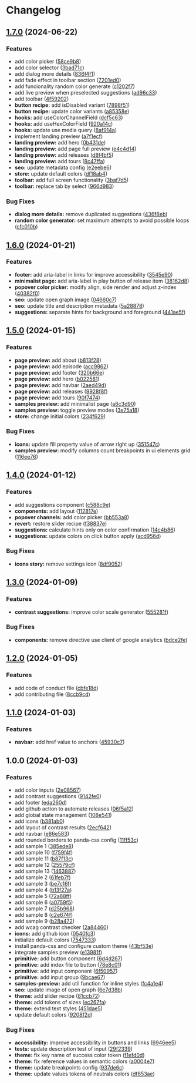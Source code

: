 # Changelog

## [1.7.0](https://github.com/AlexGarrixen/Cool-Contrast/compare/v1.6.0...v1.7.0) (2024-06-22)


### Features

* add color picker ([58ce9b8](https://github.com/AlexGarrixen/Cool-Contrast/commit/58ce9b845c7e23cbcc6376a0991df9f3c6783380))
* add color selector ([3bad71c](https://github.com/AlexGarrixen/Cool-Contrast/commit/3bad71c3ff9e017c335502940519bdb908150352))
* add dialog more details ([836f4f1](https://github.com/AlexGarrixen/Cool-Contrast/commit/836f4f1d262fecf970c2be25fd89bc2ef5ef90d1))
* add fade effect in toolbar section ([7201ed0](https://github.com/AlexGarrixen/Cool-Contrast/commit/7201ed099c1dc9ef9274415d36b8a607c77c9338))
* add funcionality random color generate ([c1202f7](https://github.com/AlexGarrixen/Cool-Contrast/commit/c1202f79fff087da8773c62aab1ae694b449844a))
* add live preview when preselected suggestions ([ad96c33](https://github.com/AlexGarrixen/Cool-Contrast/commit/ad96c33c8d0e5920679066d44f870bf624098520))
* add toolbar ([4f59202](https://github.com/AlexGarrixen/Cool-Contrast/commit/4f59202f26182e99ed8561cf6e863d13c1e77f4e))
* **button recipe:** add isDisabled variant ([7898f51](https://github.com/AlexGarrixen/Cool-Contrast/commit/7898f51a336ccb426fc21cd537d9e235db20e546))
* **button recipe:** update color variants ([a85358e](https://github.com/AlexGarrixen/Cool-Contrast/commit/a85358e0616f5ea03e079f2377d5878ddb0326cb))
* **hooks:** add useColorChannelField ([dcf5c63](https://github.com/AlexGarrixen/Cool-Contrast/commit/dcf5c63b565b4446eabe761f4c38ac65e32d67e0))
* **hooks:** add useHexColorField ([920a14c](https://github.com/AlexGarrixen/Cool-Contrast/commit/920a14c2f81c4b67489a3a73b73b40add9061ce9))
* **hooks:** update use media query ([8af914a](https://github.com/AlexGarrixen/Cool-Contrast/commit/8af914a3306663651810441caa76c73c29df96f6))
* implement landing preview ([a7f1ecf](https://github.com/AlexGarrixen/Cool-Contrast/commit/a7f1ecfd1872a6fbacb892cabcd15191f4e7a7d5))
* **landing preview:** add hero ([0b431de](https://github.com/AlexGarrixen/Cool-Contrast/commit/0b431de403fad15174041597c4c76c4aa69147ef))
* **landing preview:** add page full preview ([e4c4d14](https://github.com/AlexGarrixen/Cool-Contrast/commit/e4c4d1479ffb3e243e7df9ad2744cafcb81ec14e))
* **landing preview:** add releases ([d8f4bf5](https://github.com/AlexGarrixen/Cool-Contrast/commit/d8f4bf5b129ab7e55c4276c1b9b3330fea233052))
* **landing preview:** add tours ([8c47ffa](https://github.com/AlexGarrixen/Cool-Contrast/commit/8c47ffabbb9046a92cfc0266e8dba2fd4573d710))
* **seo:** update metadata config ([e2eebe6](https://github.com/AlexGarrixen/Cool-Contrast/commit/e2eebe6a9f0c2f6d1a6013776f650fed36dd1056))
* **store:** update default colors ([df18ab4](https://github.com/AlexGarrixen/Cool-Contrast/commit/df18ab407163665dd4663222d5b63f12409d86ab))
* **toolbar:** add full screen functionality ([3baf7d5](https://github.com/AlexGarrixen/Cool-Contrast/commit/3baf7d538af163ef8216c17185610e8727e9df26))
* **toolbar:** replace tab by select ([966d983](https://github.com/AlexGarrixen/Cool-Contrast/commit/966d9831c1e1fadfdc6f221da5073e6d3f28ba28))


### Bug Fixes

* **dialog more details:** remove duplicated suggestions ([436f8eb](https://github.com/AlexGarrixen/Cool-Contrast/commit/436f8ebf40a276df2a5bddc1687ffef4fcea9582))
* **random color generator:** set maximum attempts to avoid possible loops ([cfc010b](https://github.com/AlexGarrixen/Cool-Contrast/commit/cfc010b105162ca2919cefacd7d4f063e493d74d))

## [1.6.0](https://github.com/AlexGarrixen/Cool-Contrast/compare/v1.5.0...v1.6.0) (2024-01-21)


### Features

* **footer:** add aria-label in links for improve accessibility ([3545e90](https://github.com/AlexGarrixen/Cool-Contrast/commit/3545e9026c01ae5afdfed6c4cc861d24433541ab))
* **minimalist page:** add aria-label in play button of release item ([38162d8](https://github.com/AlexGarrixen/Cool-Contrast/commit/38162d8abc839daa38156532315e3ec33588a399))
* **popover color picker:** modify align, side render and adjust z-index ([40382f0](https://github.com/AlexGarrixen/Cool-Contrast/commit/40382f014aad9484ed7e6c13d54db21ded933336))
* **seo:** update open graph image ([04660c7](https://github.com/AlexGarrixen/Cool-Contrast/commit/04660c7c7cb4066ca7e30f5f4056472ad057dd60))
* **seo:** update title and description metadata ([5a28878](https://github.com/AlexGarrixen/Cool-Contrast/commit/5a28878a7c2ee3d6b3a4eaf0c0e20296de060073))
* **suggestions:** separate hints for background and foreground ([441ae5f](https://github.com/AlexGarrixen/Cool-Contrast/commit/441ae5f929ae9ba514c6f40c47a7d90d30366761))

## [1.5.0](https://github.com/AlexGarrixen/Cool-Contrast/compare/v1.4.0...v1.5.0) (2024-01-15)


### Features

* **page preview:** add about ([b813f28](https://github.com/AlexGarrixen/Cool-Contrast/commit/b813f28dcc22ae0d30ac7684d30a1149b5e475bb))
* **page preview:** add episode ([acc9862](https://github.com/AlexGarrixen/Cool-Contrast/commit/acc986289722efd2d0895990ddd362a77bad126d))
* **page preview:** add footer ([320b66e](https://github.com/AlexGarrixen/Cool-Contrast/commit/320b66ecd2dedb2b780fdca64e0a10135da2e990))
* **page preview:** add hero ([b022581](https://github.com/AlexGarrixen/Cool-Contrast/commit/b02258181b7f31e86061d76ea88a34178f18d74f))
* **page preview:** add navbar ([2aed49d](https://github.com/AlexGarrixen/Cool-Contrast/commit/2aed49de28f8bc7fd0ffbda1e3640a1ae56e01e4))
* **page preview:** add releases ([9928f8f](https://github.com/AlexGarrixen/Cool-Contrast/commit/9928f8fc634e7d9f42ab045db13033747a8d7af9))
* **page preview:** add tours ([90f7474](https://github.com/AlexGarrixen/Cool-Contrast/commit/90f7474c8b568da3394a1e6a61f6a58dcf3115a7))
* **samples preview:** add minimalist page ([a8c3d90](https://github.com/AlexGarrixen/Cool-Contrast/commit/a8c3d90926fc25d58039ecdca85096bb597415f4))
* **samples preview:** toggle preview modes ([3e75a18](https://github.com/AlexGarrixen/Cool-Contrast/commit/3e75a18d7e546df09f99dab329ff53c1bd954ffb))
* **store:** change initial colors ([234f629](https://github.com/AlexGarrixen/Cool-Contrast/commit/234f6294fbea32d5252325c33a994ac8138ed866))


### Bug Fixes

* **icons:** update fill property value of arrow rIght up ([351547c](https://github.com/AlexGarrixen/Cool-Contrast/commit/351547cdc672a493521d090ca9c0cd11ebe3fdf4))
* **samples preview:** modify  columns count breakpoints in ui elements grid ([116ee76](https://github.com/AlexGarrixen/Cool-Contrast/commit/116ee76bd20ee59e1a57caf4ba736fbf95a9ad7b))

## [1.4.0](https://github.com/AlexGarrixen/Cool-Contrast/compare/v1.3.0...v1.4.0) (2024-01-12)


### Features

* add suggestions component ([c588c9e](https://github.com/AlexGarrixen/Cool-Contrast/commit/c588c9e8b787ed3c56732b7fa222eef87c56ca0e))
* **components:** add layout ([112817e](https://github.com/AlexGarrixen/Cool-Contrast/commit/112817e4122676ce07d3897b7b6a9ab548c6cb7b))
* **popover channels:** add color picker ([bb553a8](https://github.com/AlexGarrixen/Cool-Contrast/commit/bb553a8b8a59e68a1c3a02d33e00594a84a5b2df))
* **revert:** restore slider recipe ([f38837e](https://github.com/AlexGarrixen/Cool-Contrast/commit/f38837e2fe47da11587853124e43e1ffe603422f))
* **suggestions:** calculate hints only on color confirmation ([14c4b86](https://github.com/AlexGarrixen/Cool-Contrast/commit/14c4b865b76ed1d832fe48a66e8c96ec05d955a8))
* **suggestions:** update colors on click button apply ([acd956d](https://github.com/AlexGarrixen/Cool-Contrast/commit/acd956d3e3585c811f2b86688bef6ee7be8c539b))


### Bug Fixes

* **icons story:** remove settings icon ([8df9052](https://github.com/AlexGarrixen/Cool-Contrast/commit/8df905270af8036fa21bd59905f85fc55362f6a6))

## [1.3.0](https://github.com/AlexGarrixen/Cool-Contrast/compare/v1.2.0...v1.3.0) (2024-01-09)


### Features

* **contrast suggestions:** improve color scale generator ([555281f](https://github.com/AlexGarrixen/Cool-Contrast/commit/555281f0d48302c51d298952c2e8de9ad2ba2d81))


### Bug Fixes

* **components:** remove directive use client of google analytics ([bdce2fe](https://github.com/AlexGarrixen/Cool-Contrast/commit/bdce2fe67895690345001c2457b96c18932880a5))

## [1.2.0](https://github.com/AlexGarrixen/Cool-Contrast/compare/v1.1.0...v1.2.0) (2024-01-05)


### Features

* add code of conduct file ([cbfe18d](https://github.com/AlexGarrixen/Cool-Contrast/commit/cbfe18de1b2a5c270083a31da6413718d854d9be))
* add contributing file ([8ccb9cd](https://github.com/AlexGarrixen/Cool-Contrast/commit/8ccb9cd8f864ccf60162247d4f02a960e86baf83))

## [1.1.0](https://github.com/AlexGarrixen/Cool-Contrast/compare/v1.0.0...v1.1.0) (2024-01-03)


### Features

* **navbar:** add href value to anchors ([45930c7](https://github.com/AlexGarrixen/Cool-Contrast/commit/45930c7c36fb50c07bf66cf16e72a4f139b28a3b))

## 1.0.0 (2024-01-03)


### Features

* add color inputs ([2e08567](https://github.com/AlexGarrixen/Cool-Contrast/commit/2e08567f37a362e90658c1ae7b221af90e2e37bd))
* add contrast suggestions ([9142fe0](https://github.com/AlexGarrixen/Cool-Contrast/commit/9142fe07fdc302d596ce857addd04d2fb18906d0))
* add footer ([eda260d](https://github.com/AlexGarrixen/Cool-Contrast/commit/eda260da0c9d45475f0cbec98e238b5d267c026b))
* add github action to automate releases ([06f5a12](https://github.com/AlexGarrixen/Cool-Contrast/commit/06f5a1265815b14565186937ebcbbb2fc4db27aa))
* add global state management ([108e541](https://github.com/AlexGarrixen/Cool-Contrast/commit/108e541da46f89f9c15d5bdd2cb06a27ba590146))
* add icons ([b381ab0](https://github.com/AlexGarrixen/Cool-Contrast/commit/b381ab09d806205a6153bfa319aae7c6caea98b7))
* add layout of contrast results ([2ecf642](https://github.com/AlexGarrixen/Cool-Contrast/commit/2ecf642017eaa844b7abb14ac11f2fa64598eee4))
* add navbar ([e86e583](https://github.com/AlexGarrixen/Cool-Contrast/commit/e86e5837b25c07da08ae32303104889dab349982))
* add rounded borders to panda-css config ([11ff53c](https://github.com/AlexGarrixen/Cool-Contrast/commit/11ff53c0775414de5841742fa32390cdefd8b48e))
* add sample 1 ([385ede8](https://github.com/AlexGarrixen/Cool-Contrast/commit/385ede8dd4ba7405990f0c5ed2c955470e350c8a))
* add sample 10 ([f759f4f](https://github.com/AlexGarrixen/Cool-Contrast/commit/f759f4f1edd7d1eee2702d19de64e81dfe482e47))
* add sample 11 ([b87f13c](https://github.com/AlexGarrixen/Cool-Contrast/commit/b87f13c6e0c131280964e9266c7737c5b55e6372))
* add sample 12 ([25579cf](https://github.com/AlexGarrixen/Cool-Contrast/commit/25579cf337c3fb2785df82ecf755f71842384676))
* add sample 13 ([1463887](https://github.com/AlexGarrixen/Cool-Contrast/commit/1463887d49912636400b998e48e6f8aa53321ae7))
* add sample 2 ([61feb7f](https://github.com/AlexGarrixen/Cool-Contrast/commit/61feb7f749fe92164fa44c2faa3dbbbe28559096))
* add sample 3 ([be7c16f](https://github.com/AlexGarrixen/Cool-Contrast/commit/be7c16fc3d2f58547e973e00d512351d4e37eb6c))
* add sample 4 ([b13f27a](https://github.com/AlexGarrixen/Cool-Contrast/commit/b13f27a0900fdd0296be2be0933dc985651b76ab))
* add sample 5 ([72a88ff](https://github.com/AlexGarrixen/Cool-Contrast/commit/72a88ffc4672b00a74157b611ce1f59961992b58))
* add sample 6 ([a0759f5](https://github.com/AlexGarrixen/Cool-Contrast/commit/a0759f53980fe253595209cb88e1229a414400a2))
* add sample 7 ([d25b968](https://github.com/AlexGarrixen/Cool-Contrast/commit/d25b968f1d9d596ca7eb964accfebe7b0236fecb))
* add sample 8 ([c2e674f](https://github.com/AlexGarrixen/Cool-Contrast/commit/c2e674fe94d158f1ee0d2e45bb0d7930e1a5aa9e))
* add sample 9 ([b28a472](https://github.com/AlexGarrixen/Cool-Contrast/commit/b28a472f6e2963e49325cb41610be8733a190ec1))
* add wcag contrast checker ([2a84460](https://github.com/AlexGarrixen/Cool-Contrast/commit/2a84460c7524f4c525e7092919ca39f16881b2fc))
* **icons:** add github icon ([0540fc3](https://github.com/AlexGarrixen/Cool-Contrast/commit/0540fc3f2892907adf2d6de39b2dedac640978a2))
* initialize default colors ([7547333](https://github.com/AlexGarrixen/Cool-Contrast/commit/75473338effd3eb3623c0d08a22ed5fc39e5666a))
* install panda-css and configure custom theme ([43bf53e](https://github.com/AlexGarrixen/Cool-Contrast/commit/43bf53eedb6536aa47ccf20a6fd0aebbcc7fc70a))
* integrate samples preview ([e13981f](https://github.com/AlexGarrixen/Cool-Contrast/commit/e13981f6d1af05f89fb97dfc0e73854883343dfd))
* **primitive:** add button component ([6d4d267](https://github.com/AlexGarrixen/Cool-Contrast/commit/6d4d26779d41d107f596de9065446cfb0364de54))
* **primitive:** add index file to button ([78e8c01](https://github.com/AlexGarrixen/Cool-Contrast/commit/78e8c01f27c8f62bb44cc743ba51b6bbd3c98208))
* **primitive:** add input component ([6f50957](https://github.com/AlexGarrixen/Cool-Contrast/commit/6f509575145683c83a015988c0ad7855c18752d1))
* **primitive:** add input group ([9bcae67](https://github.com/AlexGarrixen/Cool-Contrast/commit/9bcae677d7ac329f48865211424d0b5ca9032a7f))
* **samples-preview:** add util function for inline styles ([fc4a1e4](https://github.com/AlexGarrixen/Cool-Contrast/commit/fc4a1e42fdaa0ca01ad8e2ef93d6d4843f23e745))
* **seo:** update image of open graph ([6e7d38b](https://github.com/AlexGarrixen/Cool-Contrast/commit/6e7d38b2a7f755cd30c6aa58b41c606d3008e6ee))
* **theme:** add slider recipe ([81ccb72](https://github.com/AlexGarrixen/Cool-Contrast/commit/81ccb72284b41a50d67fc2fb76b5ae7a67169151))
* **theme:** add tokens of sizes ([ec267fa](https://github.com/AlexGarrixen/Cool-Contrast/commit/ec267fa315c59ce9a4b417c8413a3dd30c034cbf))
* **theme:** extend text styles ([451dae5](https://github.com/AlexGarrixen/Cool-Contrast/commit/451dae5b0bdafa6bd932df0659e88b6a2461fd00))
* update default colors ([9208f2d](https://github.com/AlexGarrixen/Cool-Contrast/commit/9208f2d4c5fbb649e7ea4d0f34c300246bb6dba6))


### Bug Fixes

* **accessibility:** improve accessibility in buttons and links ([6946ee5](https://github.com/AlexGarrixen/Cool-Contrast/commit/6946ee51db14548c006724db53d0d57f8d03c1d4))
* **tests:** update description test of input ([29f2339](https://github.com/AlexGarrixen/Cool-Contrast/commit/29f23393e141fc5a111a74ceccbbc94b89c86f1c))
* **theme:** fix key name of success color token ([f1efd0d](https://github.com/AlexGarrixen/Cool-Contrast/commit/f1efd0d2768a5238ea43d59f6eb1c3e2cf52d001))
* **theme:** fix reference values in semantic colors ([a0004e7](https://github.com/AlexGarrixen/Cool-Contrast/commit/a0004e7f4bfdd0519b96bdb9a49ceb906f5a9551))
* **theme:** update breakpoints config ([937de6c](https://github.com/AlexGarrixen/Cool-Contrast/commit/937de6c02ef0cc6a6f28e055ef19737c0c8b6788))
* **theme:** update values tokens of neutrals colors ([df853ae](https://github.com/AlexGarrixen/Cool-Contrast/commit/df853ae1eb2f6190ebcdf25a5e8d722ce56cfd74))
